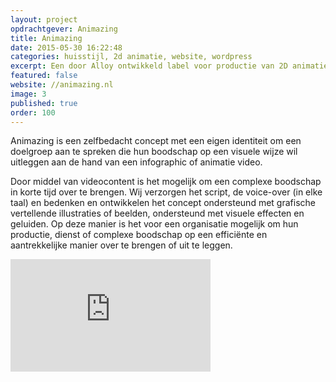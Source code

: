 ```yaml
---
layout: project
opdrachtgever: Animazing
title: Animazing
date: 2015-05-30 16:22:48
categories: huisstijl, 2d animatie, website, wordpress
excerpt: Een door Alloy ontwikkeld label voor productie van 2D animaties
featured: false
website: //animazing.nl
image: 3
published: true
order: 100
---
```


Animazing is een zelfbedacht concept met een eigen identiteit om een doelgroep aan te spreken die hun boodschap op een visuele wijze wil uitleggen aan de hand van een infographic of animatie video.

Door middel van videocontent is het mogelijk om een complexe boodschap in korte tijd over te brengen. Wij verzorgen het script, de voice-over (in elke taal) en bedenken en ontwikkelen het concept ondersteund met grafische vertellende illustraties of beelden, ondersteund met visuele effecten en geluiden. Op deze manier is het voor een organisatie mogelijk om hun productie, dienst of complexe boodschap op een efficiënte en aantrekkelijke manier over te brengen of uit te leggen.

<iframe class="vid-scale" src="https://player.vimeo.com/video/115257962?color=F15A24&title=0&byline=0&portrait=0" width="320" height="180" frameborder="0" webkitallowfullscreen mozallowfullscreen allowfullscreen></iframe>
